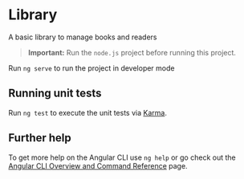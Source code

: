 # Library
A basic library to manage books and readers

> **Important:** Run the `node.js` project before running this project. 

Run `ng serve` to run the project in developer mode

## Running unit tests

Run `ng test` to execute the unit tests via [Karma](https://karma-runner.github.io).

## Further help

To get more help on the Angular CLI use `ng help` or go check out the [Angular CLI Overview and Command Reference](https://angular.io/cli) page.
